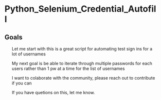 # Python_Selenium_Credential_Autofill

<H2>Goals</h3>
<ul>Let me start with this is a great script for automating test sign ins for a lot of usernames</ul>
<ul>My next goal is be able to iterate through multiple passwords for each users rather than 1 pw at a time for the list of usernames</ul>
<ul>I want to colaborate with the community, please reach out to contribute if you can</ul>
<ul>If you have quetions on this, let me know.</ul>
